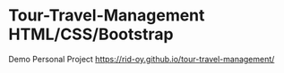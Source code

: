 # Tour-Travel-Management HTML/CSS/Bootstrap
Demo Personal Project
https://rid-oy.github.io/tour-travel-management/
